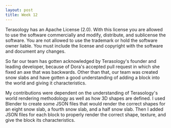```yaml
---
layout: post
title: Week 12
---
```


Terasology has an Apache License (2.0). With this license you are allowed to use the software commercially and modify, distribute, and sublicense the software. You are not allowed to use the trademark or hold the software owner liable. You must include the license and copyright with the software and document any changes.

So far our team has gotten acknowledged by Terasology's founder and leading developer, because of Dora's accepted pull request in which she fixed an axe that was backwards. Other than that, our team was created snow slabs and have gotten a good understanding of adding a block into the world and giving it characteristics.

My contributions were dependent on the understanding of Terasology's world rendering methodology as well as how 3D shapes are defined. I used Blender to create some JSON files that would render the correct shapes for an eight snow slab, a fourth snow slab, and a half snow slab. Then I added JSON files for each block to properly render the correct shape, texture, and give the block its characteristics.
